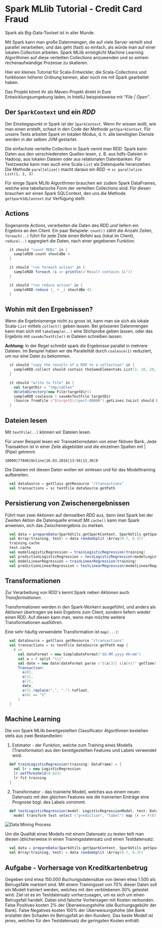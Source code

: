 # Spark MLlib Tutorial - Credit Card Fraud

Spark als Big-Data-Toolset ist in aller Munde.

Mit Spark kann man große Datenmengen, die auf viele
Server verteilt sind parallel verarbeiten, und das
geht (fast) so einfach, als würde man auf einer
lokalen Collection arbeiten.
Spark MLlib ermöglicht Machine Learning Algorithmen auf
diese verteilten Collections anzuwenden und so extrem
rechenaufwändige Prozesse zu skalieren.

Hier ein kleines Tutorial für Scala-Entwickler,
die Scala-Collections und funktionen höherer Ordnung kennen,
aber noch nie mit Spark gearbeitet haben.

Das Projekt könnt ihr als Maven-Projekt direkt in Eure Entwicklungsumgebung laden,
in IntelliJ beispielsweise mit *"File | Open"*.

## Der `SparkContext` und ein *RDD*

Der Einstiegspunkt in Spark ist der `SparkContext`.
Wenn Ihr wissen wollt, wie man einen erstellt,
schaut in den Code der Methode `getSparkContext`.
Für unsere Tests arbeitet Spark im lokalen Modus,
d. h. alle benötigten Dienste werden in der selben
JVM gestartet.

Die einfachste verteilte Collection in Spark nennt man *RDD*.
Spark kann Daten aus den verschiedensten Quellen lesen,
z. B. aus hdfs-Dateien in Hadoop, aus lokalen Dateien oder aus
relationalen Datenbanken.
Für Testzwecke kann man auch eine Scala-`List` als Datenquelle
heranziehen.
Die Methode `parallelize()` macht daraus ein *RDD* -> `sc parallelize List(1, 2, 3)`

Für einige Spark MLlib Algorithmen brauchen wir zudem Spark DataFrames, welche
eine tabellarische Form der verteilten Collections sind. Für diesen brauchen wir einen
Spark SQLContext, den uns die Methode `getSparkSQLContext` zur Verfügung stellt.

## Actions

Sogenannte *Actions*, verarbeiten die Daten des RDD *und* liefern
ein Ergebnis an den Client. Ein paar Beispiele:
`count()` zählt die Anzahl Zeilen,
`foreach(..)` führt für jede Zeile einen Befehl aus (lokal im Client),
`reduce(..)` aggregiert die Daten, nach einer gegebenen Funktion.

```scala
  it should "count RDDs" in {
    sampleRDD.count shouldBe 4
  }

  it should "run foreach action" in {
    sampleRDD foreach (i => println(s"Result contains $i"))
  }

  it should "run reduce action" in {
    sampleRDD reduce (_ + _) shouldBe 42
  }
```
## Wohin mit den Ergebnissen?

Wenn die Ergebnismenge nicht zu gross ist, kann man
sie sich als lokale Scala-`List` mittels `collect()` geben lassen.
Bei grösseren Datenmengen kann man sich mit `takeSample(..)` eine
Stichprobe geben lassen, oder das Ergebnis
mit `saveAsTextFile()` in Dateien schreiben lassen.

**Achtung:** In der Regel schreibt spark die Ergebnisse parallel
in mehrere Dateien. Im Beispiel haben wir die Parallelität
durch `coalesce(1)` reduziert, um nur eine Datei zu bekommen.

```scala
  it should "copy the results of a RDD to a collection" in {
    sampleRDD.collect should contain theSameElementsAs List(3, 10, 20, 9)
  }

  it should "write to file" in {
    val targetDir = "tmp/zahlen"
    deleteDirectory(new File(targetDir))
    sampleRDD coalesce 1 saveAsTextFile targetDir
    (Source fromFile s"$targetDir/part-00000").getLines.toList should have size (4)
  }
```
## Dateien lesen

Mit `textFile(..)` können wir Dateien lesen.

Für unser Beispiel lesen wir Transaktionsdaten von einer fiktiven Bank.
Jede Transaktion ist in einer Zeile abgebildet und die einzelnen Spalten mit | (Pipe) getrennt.

`10000|77848|Online|16.03.2016|13:56|13,30|0`

Die Dateien mit diesen Daten wollen wir einlesen und für das Modelltraining aufbereiten.

```scala
  val dataSource = getClass getResource "/transactions"
  val transactions = sc textFile dataSource.getPath
```
## Persistierung von Zwischenergebnissen

Führt man zwei Aktionen auf demselben *RDD* aus,
dann liest Spark bei der Zweiten Aktion die Datenquelle erneut!
Mit `cache()` kann man Spark anweisen, sich das Zwischenergebnis zu
merken.

```scala
  val data = prepareData(SparkUtils.getSparkContext, SparkUtils.getSparkSQLContext)
  val Array(training, test) = data randomSplit (Array(0.7, 0.3))
  training.cache
  test.cache
  val modelLogisticRegression = trainLogisticRegression(training)
  val predictionLogisticRegression = testLogisticRegression(modelLogisticRegression, test)
  val modelLinearRegression = trainLinearRegression(training)
  val predictionLinearRegression = testLinearRegression(modelLinearRegression, test)
```

## Transformationen

Zur Verarbeitung von RDD's kennt Spark neben *Aktionen*
auch *Transformationen*.

Transformationen werden in den Spark-Workern ausgeführt,
und anders als *Aktionen* übertragen sie kein Ergebnis
zum Client, sondern liefern wieder einen RDD.
Auf diesen kann man, wenn man möchte weitere Transformationen ausführen.

Eine sehr häufig verwendete Transformation ist `map(...)`:

```scala
  val dataSource = getClass getResource "/transactions"
  val transactions = sc textFile dataSource.getPath map {
    r =>
      val dateFormat = new SimpleDateFormat("dd.MM.yyyy HH:mm")
      val a = r split "\\|"
      val date = new Date(dateFormat parse s"${a(3)} ${a(4)}" getTime)
      Transaction(
        a(0),
        a(1),
        a(2),
        date,
        a(5).replace(",", ".").toFloat,
        a(6) == "1"
      )
  }

```

## Machine Learning

Die von Spark MLlib bereitgestellten Classificator Algorithmen bestehen stets aus zwei Bestandteilen:
1. Estimator - der Funktion, welche zum Training eines Modells (Transformator) aus den bereitgestellten Features und Labels verwendet wird.
```scala
  def trainLogisticRegression(training: DataFrame) = {
    val lr = new LogisticRegression
    lr.setThreshold(0.023)
    lr fit training
  }
```
2. Transformator - das trainierte Modell, welches aus einem neuen Datensatz mit den gleichen Features wie die trainierten Einträge eine Prognose bzgl. des Labels vornimmt.
```scala
  def testLogisticRegression(model: LogisticRegressionModel, test: DataFrame) =
    model transform test select ("prediction", "label") map (r => r(0).toString.toDouble -> r(1).toString.toDouble)
```

![Data Mining Process](https://github.com/cthomsen/sparkmllib-credit-card-fraud/blob/master/dm-process.png)

Um die Qualität eines Modells mit einem Datensatz zu testen teilt man diesen üblicherweise in einen Trainingsdatensatz und einen Testdatensatz.

```scala
  val data = prepareData(SparkUtils.getSparkContext, SparkUtils.getSparkSQLContext)
  val Array(training, test) = data randomSplit (Array(0.7, 0.3))
```

## Aufgabe - Vorhersage von Kreditkartenbetrug

Gegeben sind etwa 150.000 Buchungsdatensätze von denen etwa 1.500 als Betrugsfälle markiert sind.
Mit einem Trainingsset von 70% dieser Daten soll ein Modell trainiert werden, welches mit den verbliebenen 30% getestet wird.
Ziel ist es im Testdatensatz vorherzusagen, um es sich um einen Betrugsfall handelt.
Dabei sind falsche Vorhersagen mit Kosten verbunden. 
False Positives kosten 2% der Überweisungshöhe (die Buchungsgebühr der Bank).
False Negatives kosten 100% der Überweisungshöhe (die Bank erstattet den Schaden im Betrugsfall an den Kunden).
Das beste Modell ist jenes, welches für den Testdatensatz die geringsten Kosten enthält.
